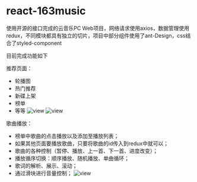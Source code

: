 # react-163music
使用开源的接口完成的云音乐PC Web项目，网络请求使用axios，数据管理使用redux，不同模块都具有独立的切片，项目中部分组件使用了ant-Design，css结合了styled-component

目前完成功能如下

推荐页面：
* 轮播图
* 热门推荐
* 新碟上架
* 榜单
* 等等
![view](https://camo.githubusercontent.com/4d1082b5a8c0e7a1336e976b47cf664f4d458e3f65f8517c9db86cf69bef573d/68747470733a2f2f747661312e73696e61696d672e636e2f6c617267652f30303753385a496c677931676876396b77683363716a3331636b30703337756a2e6a7067)
![view](https://camo.githubusercontent.com/003000d2f0223b0f4699afc740f0993328bf0034f4afefa8141741093b74761d/68747470733a2f2f747661312e73696e61696d672e636e2f6c617267652f30303753385a496c677931676876613562783762766a333164313070367468712e6a7067)

歌曲播放：
* 榜单中歌曲的点击播放以及添加至播放列表；
* 如果其他页面要播放歌曲，只要将歌曲的id传入到redux中就可以；
* 歌曲的各种控制（暂停、播放、上一首、下一首、进度改变）；
* 播放循序切换：顺序播放、随机播放、单曲循环；
* 歌词的解析、展示、滚动；
* 通过滑块进行音量控制；
![view](https://camo.githubusercontent.com/afa1383e9f5faf275b80b718626f6b2fd2fb966ad5b47579bbcfbd099520fb07/68747470733a2f2f747661312e73696e61696d672e636e2f6c617267652f30303753385a496c677931676876397063336b69366a333077733061687469382e6a7067)
